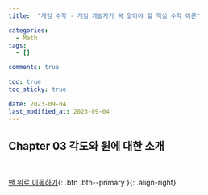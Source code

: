 ```yaml
---
title:  "게임 수학 - 게임 개발자가 꼭 알아야 할 핵심 수학 이론" 

categories:
  - Math
tags:
  - []

comments: true

toc: true
toc_sticky: true

date: 2023-09-04
last_modified_at: 2023-09-04
---
```


## Chapter 03 각도와 원에 대한 소개

<br>

[맨 위로 이동하기](#){: .btn .btn--primary }{: .align-right}